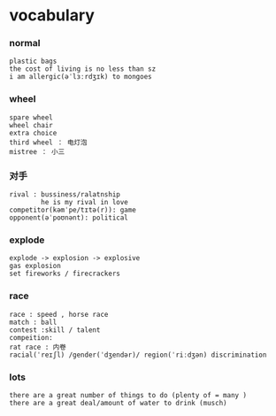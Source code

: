 # vocabulary

### normal
```
plastic bags
the cost of living is no less than sz 
i am allergic(əˈlɜːrdʒɪk) to mongoes 
```

### wheel
```
spare wheel 
wheel chair
extra choice 
third wheel ： 电灯泡
mistree ： 小三
```

### 对手
```
rival : bussiness/ralatnship  
        he is my rival in love 
competitor(kəmˈpe/tɪtə(r)): game    
opponent(əˈpoʊnənt): political 
```

### explode
```
explode -> explosion -> explosive 
gas explosion 
set fireworks / firecrackers
```

### race 
```
race : speed , horse race
match : ball 
contest :skill / talent 
compeition: 
rat race : 内卷
racial(ˈreɪʃl) /gender(ˈdʒendər)/ region(ˈriːdʒən) discrimination 
```

### lots
```
there are a great number of things to do (plenty of = many )
there are a great deal/amount of water to drink (musch)
```




